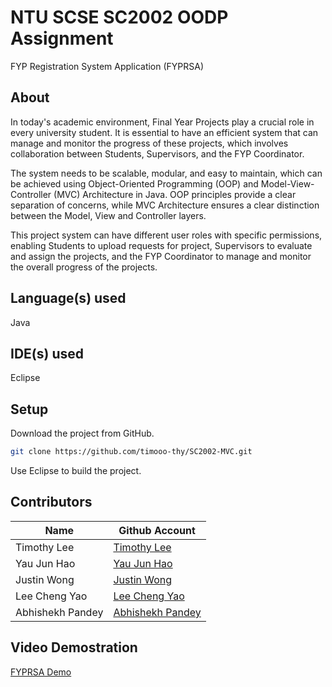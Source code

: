# NTU SCSE SC2002 OODP Assignment
 FYP Registration System Application (FYPRSA)
 
 ## About
 In today's academic environment, Final Year Projects play a crucial role in every university student. It is essential to have an efficient system that can manage and monitor the progress of these projects, which involves collaboration between Students, Supervisors, and the FYP Coordinator. 
 
 The system needs to be scalable, modular, and easy to maintain, which can be achieved using Object-Oriented Programming (OOP) and Model-View-Controller (MVC) Architecture in Java. OOP principles provide a clear separation of concerns, while MVC Architecture ensures a clear distinction between the Model, View and Controller layers. 
 
This project system can have different user roles with specific permissions, enabling Students to upload requests for project, Supervisors to evaluate and assign the projects, and the FYP Coordinator to manage and monitor the overall progress of the projects.
 
 ## Language(s) used
Java

## IDE(s) used
Eclipse

## Setup
Download the project from GitHub.

```bash
git clone https://github.com/timooo-thy/SC2002-MVC.git
```
Use Eclipse to build the project.

## Contributors
| Name             | Github Account                                               |
|------------------|--------------------------------------------------------------|
| Timothy Lee      | [Timothy Lee](https://github.com/timooo-thy)                 |
| Yau Jun Hao      | [Yau Jun Hao](https://github.com/junhao21xd)                 |
| Justin Wong      | [Justin Wong](https://github.com/JustinWong645)              |
| Lee Cheng Yao    | [Lee Cheng Yao](https://github.com/chengyaolee)              | 
| Abhishekh Pandey | [Abhishekh Pandey](https://github.com/AbhishekhPandeyVats)   | 

## Video Demostration
[FYPRSA Demo](https://www.youtube.com/watch?v=FK18JlfvYrs)
